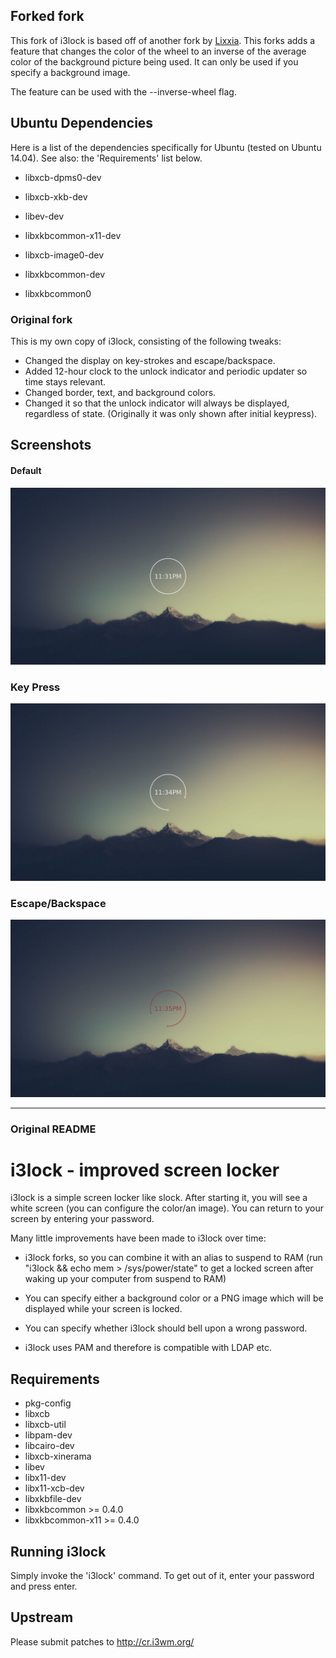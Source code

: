 ## Forked fork

This fork of i3lock is based off of another fork by [Lixxia](https://github.com/Lixxia). This forks adds a
feature that changes the color of the wheel to an inverse of the average color
of the background picture being used. It can only be used if you specify a
background image.

The feature can be used with the --inverse-wheel flag.
  
## Ubuntu Dependencies

Here is a list of the dependencies specifically for Ubuntu (tested on Ubuntu 14.04).
See also: the 'Requirements' list below.

- libxcb-dpms0-dev

- libxcb-xkb-dev

- libev-dev

- libxkbcommon-x11-dev

- libxcb-image0-dev

- libxkbcommon-dev

- libxkbcommon0

### Original fork

This is my own copy of i3lock, consisting of the following tweaks: 
- Changed the display on key-strokes and escape/backspace.
- Added 12-hour clock to the unlock indicator and periodic updater so time stays relevant. 
- Changed border, text, and background colors.
- Changed it so that the unlock indicator will always be displayed, regardless of state. (Originally it was only shown after initial keypress).

## Screenshots
#### Default
![Default state](/screenshots/lockscreen.png?raw=true "")
### Key Press
![On key press](/screenshots/lockscreenkeypress.png?raw=true "")
### Escape/Backspace
![On escape or backspace](/screenshots/lockscreenesc.png?raw=true "")

---

### Original README

i3lock - improved screen locker
===============================
i3lock is a simple screen locker like slock. After starting it, you will
see a white screen (you can configure the color/an image). You can return
to your screen by entering your password.

Many little improvements have been made to i3lock over time:

- i3lock forks, so you can combine it with an alias to suspend to RAM
  (run "i3lock && echo mem > /sys/power/state" to get a locked screen
   after waking up your computer from suspend to RAM)

- You can specify either a background color or a PNG image which will be
  displayed while your screen is locked.

- You can specify whether i3lock should bell upon a wrong password.

- i3lock uses PAM and therefore is compatible with LDAP etc.

Requirements
------------
- pkg-config
- libxcb
- libxcb-util
- libpam-dev
- libcairo-dev
- libxcb-xinerama
- libev
- libx11-dev
- libx11-xcb-dev
- libxkbfile-dev
- libxkbcommon >= 0.4.0
- libxkbcommon-x11 >= 0.4.0

Running i3lock
-------------
Simply invoke the 'i3lock' command. To get out of it, enter your password and
press enter.

Upstream
--------
Please submit patches to http://cr.i3wm.org/
